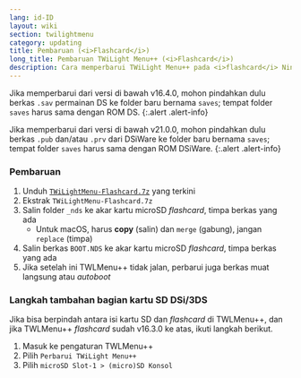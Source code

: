 ```yaml
---
lang: id-ID
layout: wiki
section: twilightmenu
category: updating
title: Pembaruan (<i>Flashcard</i>)
long_title: Pembaruan TWiLight Menu++ (<i>Flashcard</i>)
description: Cara memperbarui TWiLight Menu++ pada <i>flashcard</i> Nintendo DS
---
```


Jika memperbarui dari versi di bawah v16.4.0, mohon pindahkan dulu berkas `.sav` permainan DS ke folder baru bernama `saves`; tempat folder `saves` harus sama dengan ROM DS.
{:.alert .alert-info}

Jika memperbarui dari versi di bawah v21.0.0, mohon pindahkan dulu berkas `.pub` dan/atau `.prv` dari DSiWare ke folder baru bernama `saves`; tempat folder `saves` harus sama dengan ROM DSiWare.
{:.alert .alert-info}

### Pembaruan
1. Unduh [`TWiLightMenu-Flashcard.7z`](https://github.com/DS-Homebrew/TWiLightMenu/releases/latest/download/TWiLightMenu-Flashcard.7z) yang terkini
1. Ekstrak `TWiLightMenu-Flashcard.7z`
1. Salin folder `_nds` ke akar kartu microSD *flashcard*, timpa berkas yang ada
   - Untuk macOS, harus **copy** (salin) dan `merge` (gabung), jangan `replace` (timpa)
1. Salin berkas `BOOT.NDS` ke akar kartu microSD *flashcard*, timpa berkas yang ada
1. Jika setelah ini TWLMenu++ tidak jalan, perbarui juga berkas muat langsung atau *autoboot*

### Langkah tambahan bagian kartu SD DSi/3DS

Jika bisa berpindah antara isi kartu SD dan *flashcard* di TWLMenu++, dan jika TWLMenu++ *flashcard* sudah v16.3.0 ke atas, ikuti langkah berikut.

1. Masuk ke pengaturan TWLMenu++
1. Pilih `Perbarui TWiLight Menu++`
1. Pilih `microSD Slot-1 > (micro)SD Konsol`
